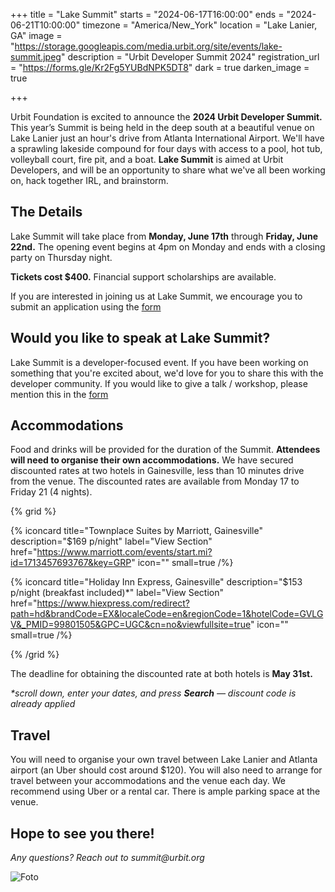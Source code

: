 +++
title = "Lake Summit"
starts = "2024-06-17T16:00:00"
ends = "2024-06-21T10:00:00"
timezone = "America/New_York"
location = "Lake Lanier, GA"
image = "https://storage.googleapis.com/media.urbit.org/site/events/lake-summit.jpeg"
description = "Urbit Developer Summit 2024"
registration_url = "https://forms.gle/Kr2Fg5YUBdNPK5DT8"
dark = true
darken_image = true



+++

Urbit Foundation is excited to announce the **2024 Urbit Developer Summit.** This year’s Summit is being held in the deep south at a beautiful venue on Lake Lanier just an hour's drive from Atlanta International Airport. We'll have a sprawling lakeside compound for four days with access to a pool, hot tub, volleyball court, fire pit, and a boat. **Lake Summit** is aimed at Urbit Developers, and will be an opportunity to share what we've all been working on, hack together IRL, and brainstorm.

## The Details

Lake Summit will take place from **Monday, June 17th** through **Friday, June 22nd.** The opening event begins at 4pm on Monday and ends with a closing party on Thursday night.

**Tickets cost $400.** Financial support scholarships are available.

If you are interested in joining us at Lake Summit, we encourage you to submit an application using the [form](https://forms.gle/Kr2Fg5YUBdNPK5DT8)

## Would you like to speak at Lake Summit?

Lake Summit is a developer-focused event. If you have been working on something that you're excited about, we'd love for you to share this with the developer community. If you would like to give a talk / workshop, please mention this in the [form](https://forms.gle/Kr2Fg5YUBdNPK5DT8)

## Accommodations

Food and drinks will be provided for the duration of the Summit. **Attendees will need to organise their own accommodations.** We have secured discounted rates at two hotels in Gainesville, less than 10 minutes drive from the venue. The discounted rates are available from Monday 17 to Friday 21 (4 nights).

{% grid %}

  {% iconcard
    title="Townplace Suites by Marriott, Gainesville"
    description="$169 p/night"
    label="View Section"
    href="https://www.marriott.com/events/start.mi?id=1713457693767&key=GRP"
    icon=""
    small=true
  /%}

  {% iconcard
    title="Holiday Inn Express, Gainesville"
    description="$153 p/night (breakfast included)*"
    label="View Section"
    href="https://www.hiexpress.com/redirect?path=hd&brandCode=EX&localeCode=en&regionCode=1&hotelCode=GVLGV&_PMID=99801505&GPC=UGC&cn=no&viewfullsite=true"
    icon=""
    small=true
  /%}

  {% /grid %}

The deadline for obtaining the discounted rate at both hotels is **May 31st.** 

_*scroll down, enter your dates, and press **Search** — discount code is already applied_

## Travel

You will need to organise your own travel between Lake Lanier and Atlanta airport (an Uber should cost around $120). You will also need to arrange for travel between your accommodations and the venue each day. We recommend using Uber or a rental car. There is ample parking space at the venue. 

## Hope to see you there!

_Any questions? Reach out to summit@urbit.org_

![Foto](https://storage.googleapis.com/media.urbit.org/site/events/lake-summit-final.png)